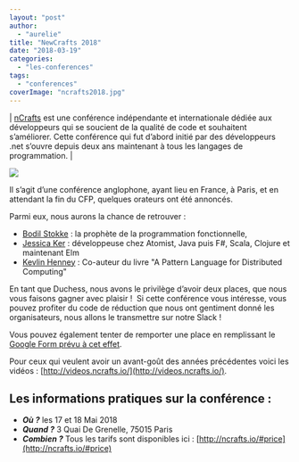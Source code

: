 ```yaml
---
layout: "post"
author: 
  - "aurelie"
title: "NewCrafts 2018"
date: "2018-03-19"
categories: 
  - "les-conferences"
tags: 
  - "conferences"
coverImage: "ncrafts2018.jpg"
---
```


| [nCrafts](http://ncrafts.io/) est une conférence indépendante et internationale dédiée aux développeurs qui se soucient de la qualité de code et souhaitent s’améliorer. Cette conférence qui fut d’abord initié par des développeurs .net s’ouvre depuis deux ans maintenant à tous les langages de programmation. |

[![](/assets/2018/03/2018-03-19-newcrafts-2018/ncrafts2018-1024x341.jpg)](/assets/2018/03/2018-03-19-newcrafts-2018/ncrafts2018.jpg)

Il s’agit d’une conférence anglophone, ayant lieu en France, à Paris, et en attendant la fin du CFP, quelques orateurs ont été annoncés.

Parmi eux, nous aurons la chance de retrouver :

- [Bodil Stokke](https://twitter.com/bodil) : la prophète de la programmation fonctionnelle,
- [Jessica Ker](https://twitter.com/jessitron) : développeuse chez Atomist, Java puis F#, Scala, Clojure et maintenant Elm
- [Kevlin Henney](https://twitter.com/kevlinhenney) : Co-auteur du livre "A Pattern Language for Distributed Computing"

En tant que Duchess, nous avons le privilège d’avoir deux places, que nous vous faisons gagner avec plaisir !  Si cette conférence vous intéresse, vous pouvez profiter du code de réduction que nous ont gentiment donné les organisateurs, nous allons le transmettre sur notre Slack !

Vous pouvez également tenter de remporter une place en remplissant le [Google Form prévu à cet effet](https://docs.google.com/forms/d/e/1FAIpQLSeDVx8C4u_ET-Aa52cYArgrb-KNxkg9ZgJJv7vdGWbQDKVYPQ/viewform?usp=sf_link).

Pour ceux qui veulent avoir un avant-goût des années précédentes voici les vidéos : [http://videos.ncrafts.io/](http://videos.ncrafts.io/).

## **Les informations pratiques sur la conférence :**

- _**Où ?**_ les 17 et 18 Mai 2018
- _**Quand ?**_ 3 Quai De Grenelle, 75015 Paris
- _**Combien ?**_ Tous les tarifs sont disponibles ici : [http://ncrafts.io/#price](http://ncrafts.io/#price)
